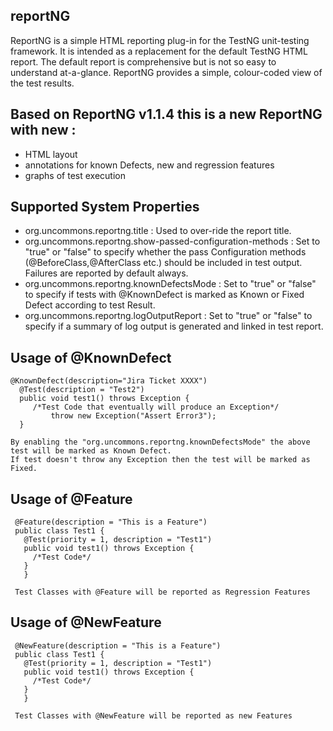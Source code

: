 ## reportNG ##
ReportNG is a simple HTML reporting plug-in for the TestNG unit-testing framework. It is intended as a replacement for the default TestNG HTML report. The default report is comprehensive but is not so easy to understand at-a-glance. ReportNG provides a simple, colour-coded view of the test results.

## Based on ReportNG v1.1.4 this is a new ReportNG with new : ##
 - HTML layout
 - annotations for known Defects, new and regression features
 - graphs of test execution
 
 ## Supported System Properties ##
 * org.uncommons.reportng.title : Used to over-ride the report title.
 * org.uncommons.reportng.show-passed-configuration-methods : Set to "true" or "false" to specify whether the pass Configuration methods (@BeforeClass,@AfterClass etc.) should be included in test output. Failures are reported by default always.
 * org.uncommons.reportng.knownDefectsMode : Set to "true" or "false" to specify if tests with @KnownDefect is marked as Known or Fixed Defect according to test Result.
 * org.uncommons.reportng.logOutputReport : Set to "true" or "false" to specify if a summary of log output is generated and linked in test report.
 
 
 ## Usage of @KnownDefect
 
  	@KnownDefect(description="Jira Ticket XXXX")
	  @Test(description = "Test2")
	  public void test1() throws Exception {
         /*Test Code that eventually will produce an Exception*/
		     throw new Exception("Assert Error3");
	  }
    
    By enabling the "org.uncommons.reportng.knownDefectsMode" the above test will be marked as Known Defect.
    If test doesn't throw any Exception then the test will be marked as Fixed.
    
 ## Usage of @Feature
 
     @Feature(description = "This is a Feature")
     public class Test1 {
	   @Test(priority = 1, description = "Test1")
	   public void test1() throws Exception {
         /*Test Code*/
	   }
	   }
     
     Test Classes with @Feature will be reported as Regression Features
     
  ## Usage of @NewFeature
 
     @NewFeature(description = "This is a Feature")
     public class Test1 {
	   @Test(priority = 1, description = "Test1")
	   public void test1() throws Exception {
         /*Test Code*/
	   }
	   }
     
     Test Classes with @NewFeature will be reported as new Features
